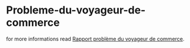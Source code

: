 # Probleme-du-voyageur-de-commerce
for more informations read [Rapport problème du voyageur de commerce](https://github.com/walgt/Probleme-du-voyageur-de-commerce/blob/main/Rapport%20probl%C3%A8me%20du%20voyageur%20de%20commerce.pdf).

